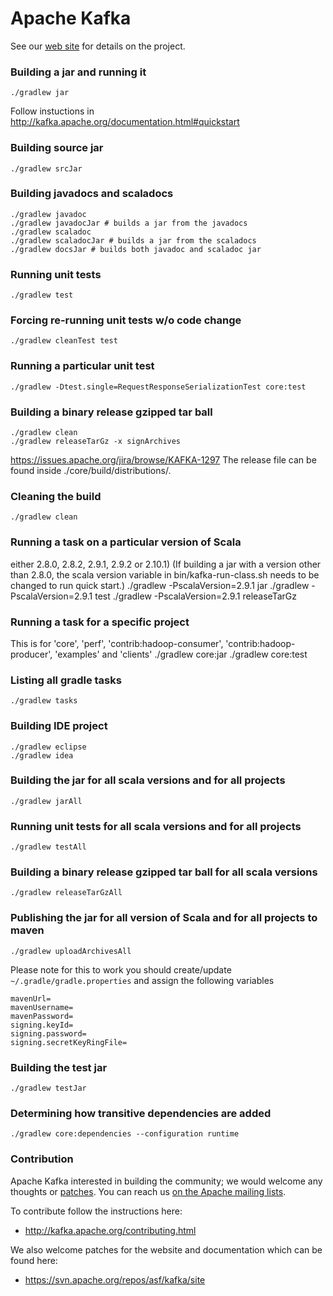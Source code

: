 Apache Kafka
=================
See our [web site](http://kafka.apache.org) for details on the project.

### Building a jar and running it ###
    ./gradlew jar  

Follow instuctions in http://kafka.apache.org/documentation.html#quickstart

### Building source jar ###
    ./gradlew srcJar

### Building javadocs and scaladocs ###
    ./gradlew javadoc
    ./gradlew javadocJar # builds a jar from the javadocs
    ./gradlew scaladoc
    ./gradlew scaladocJar # builds a jar from the scaladocs
    ./gradlew docsJar # builds both javadoc and scaladoc jar

### Running unit tests ###
    ./gradlew test

### Forcing re-running unit tests w/o code change ###
    ./gradlew cleanTest test

### Running a particular unit test ###
    ./gradlew -Dtest.single=RequestResponseSerializationTest core:test

### Building a binary release gzipped tar ball ###
    ./gradlew clean
    ./gradlew releaseTarGz -x signArchives

https://issues.apache.org/jira/browse/KAFKA-1297
The release file can be found inside ./core/build/distributions/.

### Cleaning the build ###
    ./gradlew clean

### Running a task on a particular version of Scala ####
either 2.8.0, 2.8.2, 2.9.1, 2.9.2 or 2.10.1) (If building a jar with a version other than 2.8.0, the scala version variable in bin/kafka-run-class.sh needs to be changed to run quick start.)
    ./gradlew -PscalaVersion=2.9.1 jar
    ./gradlew -PscalaVersion=2.9.1 test
    ./gradlew -PscalaVersion=2.9.1 releaseTarGz

### Running a task for a specific project ###
This is for 'core', 'perf', 'contrib:hadoop-consumer', 'contrib:hadoop-producer', 'examples' and 'clients'
    ./gradlew core:jar
    ./gradlew core:test

### Listing all gradle tasks ###
    ./gradlew tasks

### Building IDE project ####
    ./gradlew eclipse
    ./gradlew idea

### Building the jar for all scala versions and for all projects ###
    ./gradlew jarAll

### Running unit tests for all scala versions and for all projects ###
    ./gradlew testAll

### Building a binary release gzipped tar ball for all scala versions ###
    ./gradlew releaseTarGzAll

### Publishing the jar for all version of Scala and for all projects to maven ###
    ./gradlew uploadArchivesAll

Please note for this to work you should create/update `~/.gradle/gradle.properties` and assign the following variables

    mavenUrl=
    mavenUsername=
    mavenPassword=
    signing.keyId=
    signing.password=
    signing.secretKeyRingFile=

### Building the test jar ###
    ./gradlew testJar

### Determining how transitive dependencies are added ###
    ./gradlew core:dependencies --configuration runtime

### Contribution ###

Apache Kafka interested in building the community; we would welcome any thoughts or [patches](https://issues.apache.org/jira/browse/KAFKA). You can reach us [on the Apache mailing lists](http://kafka.apache.org/contact.html).

To contribute follow the instructions here:
 * http://kafka.apache.org/contributing.html

We also welcome patches for the website and documentation which can be found here:
 * https://svn.apache.org/repos/asf/kafka/site

